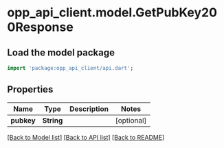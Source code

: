 # opp_api_client.model.GetPubKey200Response

## Load the model package
```dart
import 'package:opp_api_client/api.dart';
```

## Properties
Name | Type | Description | Notes
------------ | ------------- | ------------- | -------------
**pubkey** | **String** |  | [optional] 

[[Back to Model list]](../README.md#documentation-for-models) [[Back to API list]](../README.md#documentation-for-api-endpoints) [[Back to README]](../README.md)


